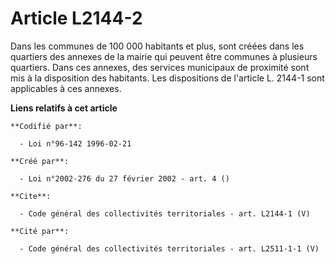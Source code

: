 # Article L2144-2

Dans les communes de 100 000 habitants et plus, sont créées dans les quartiers des annexes de la mairie qui peuvent être
communes à plusieurs quartiers. Dans ces annexes, des services municipaux de proximité sont mis à la disposition des
habitants. Les dispositions de l'article L. 2144-1 sont applicables à ces annexes.

**Liens relatifs à cet article**

	**Codifié par**:

	  - Loi n°96-142 1996-02-21

	**Créé par**:

	  - Loi n°2002-276 du 27 février 2002 - art. 4 ()

	**Cite**:

	  - Code général des collectivités territoriales - art. L2144-1 (V)

	**Cité par**:

	  - Code général des collectivités territoriales - art. L2511-1-1 (V)
